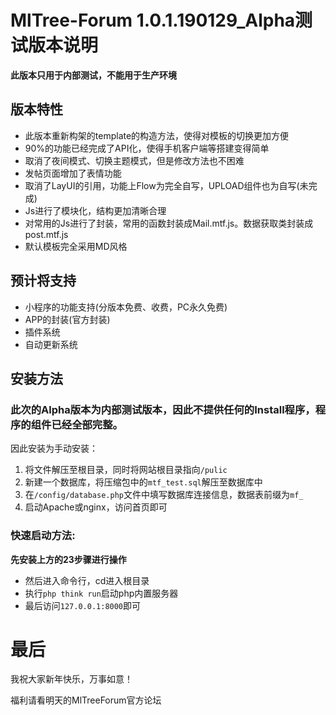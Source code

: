 # MlTree-Forum 1.0.1.190129_Alpha测试版本说明

**此版本只用于内部测试，不能用于生产环境**

## 版本特性
 - 此版本重新构架的template的构造方法，使得对模板的切换更加方便
 - 90%的功能已经完成了API化，使得手机客户端等搭建变得简单
 - 取消了夜间模式、切换主题模式，但是修改方法也不困难
 - 发帖页面增加了表情功能
 - 取消了LayUI的引用，功能上Flow为完全自写，UPLOAD组件也为自写(未完成)
 - Js进行了模块化，结构更加清晰合理
 - 对常用的Js进行了封装，常用的函数封装成Mail.mtf.js。数据获取类封装成post.mtf.js
 - 默认模板完全采用MD风格
## 预计将支持
 - 小程序的功能支持(分版本免费、收费，PC永久免费)
 - APP的封装(官方封装)
 - 插件系统
 - 自动更新系统

## 安装方法
### 此次的Alpha版本为内部测试版本，因此不提供任何的Install程序，程序的组件已经全部完整。
因此安装为手动安装：
 1. 将文件解压至根目录，同时将网站根目录指向`/pulic`
 2. 新建一个数据库，将压缩包中的`mtf_test.sql`解压至数据库中
 3. 在`/config/database.php`文件中填写数据库连接信息，数据表前缀为`mf_`
 4. 启动Apache或nginx，访问首页即可
 
### 快速启动方法:
 **先安装上方的23步骤进行操作**
 - 然后进入命令行，cd进入根目录
 - 执行`php think run`启动php内置服务器
 - 最后访问`127.0.0.1:8000`即可

# 最后
我祝大家新年快乐，万事如意！

福利请看明天的MlTreeForum官方论坛
